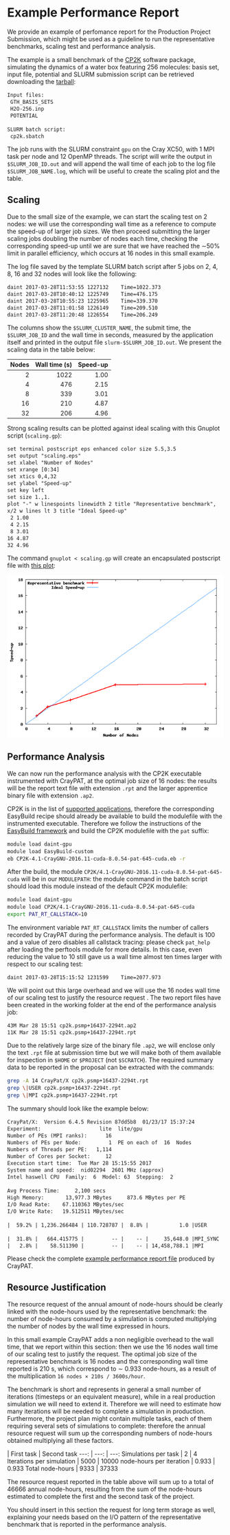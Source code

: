 # Example Performance Report

We provide an example of perfomance report for the Production Project Submission, 
which might be used as a guideline to run the representative benchmarks, scaling test and performance analysis.

The example is a small benchmark of the [CP2K](www.cp2k.org) software package, simulating the dynamics of a 
water box featuring 256 molecules: basis set, input file, potential and SLURM submission script 
can be retrieved downloading the [tarball](benchmark.tar.gz):
```text
Input files:
 GTH_BASIS_SETS
 H2O-256.inp
 POTENTIAL

SLURM batch script:
 cp2k.sbatch
```

The job runs with the SLURM constraint `gpu` on the Cray XC50, with 1 MPI task per node and 12 OpenMP threads. 
The script will write the output in `$SLURM_JOB_ID.out` and will append the wall time of each job
to the log file `$SLURM_JOB_NAME.log`, which will be useful to create the scaling plot and the table.

## Scaling

Due to the small size of the example, we can start the scaling test on 2 nodes: we will use the corresponding 
wall time as a reference to compute the speed-up of larger job sizes. 
We then proceed submitting the larger scaling jobs doubling the number of nodes each time, checking the corresponding speed-up 
until we are sure that we have reached the ∼50% limit in parallel efficiency, which occurs at 16 nodes in this small example.

The log file saved by the template SLURM batch script after 5 jobs on 2, 4, 8, 16 and 32 nodes will look like the following:
```text
daint 2017-03-28T11:53:55 1227132 	 Time=1022.373
daint 2017-03-28T10:40:12 1225749 	 Time=476.175
daint 2017-03-28T10:55:23 1225965 	 Time=339.370
daint 2017-03-28T11:01:58 1226149 	 Time=209.510
daint 2017-03-28T11:20:48 1226554 	 Time=206.249
```
The columns show the `$SLURM_CLUSTER_NAME`, the submit time, the `$SLURM_JOB_ID` and the wall time in seconds, measured 
by the application itself and printed in the output file `slurm-$SLURM_JOB_ID.out`. We present the scaling data in the table below:

Nodes | Wall time (s) | Speed-up
 ---: | ---: | ---:
    2 | 1022 | 1.00
    4 |  476 | 2.15
    8 |  339 | 3.01
   16 |  210 | 4.87
   32 |  206 | 4.96

Strong scaling results can be plotted against ideal scaling with this Gnuplot script (`scaling.gp`):
```gnuplot
set terminal postscript eps enhanced color size 5.5,3.5
set output "scaling.eps"
set xlabel "Number of Nodes"
set xrange [0:34]
set xtics 0,4,32
set ylabel "Speed-up"
set key left
set size 1.,1.
plot "-" w linespoints linewidth 2 title "Representative benchmark", x/2 w lines lt 3 title "Ideal Speed-up"
 2 1.00 
 4 2.15
 8 3.01
16 4.87 
32 4.96
```
The command `gnuplot < scaling.gp` will create an encapsulated postscript file with [this plot](scaling.pdf):

![Strong scaling plot](scaling.png)

## Performance Analysis

We can now run the performance analysis with the CP2K executable instrumented with CrayPAT, at the optimal job size of 16 nodes: the results will be the report text file with extension `.rpt` and the larger apprentice binary file with extension `.ap2`.

CP2K is in the list of [supported applications](/scientific_computing/supported_applications), therefore the corresponding EasyBuild recipe should already be available to build the modulefile with the instrumented executable.
Therefore we follow the instructions of the [EasyBuild framework](/scientific_computing/code_compilation/easybuild_framework) and build the CP2K modulefile with the `pat` suffix:
```bash
module load daint-gpu 
module load EasyBuild-custom
eb CP2K-4.1-CrayGNU-2016.11-cuda-8.0.54-pat-645-cuda.eb -r
```
After the build, the module `CP2K/4.1-CrayGNU-2016.11-cuda-8.0.54-pat-645-cuda` will be in our `MODULEPATH`: the module command in the batch script should load this module instead of the default CP2K modulefile:
```bash
module load daint-gpu
module load CP2K/4.1-CrayGNU-2016.11-cuda-8.0.54-pat-645-cuda
export PAT_RT_CALLSTACK=10
```
The environment variable `PAT_RT_CALLSTACK` limits the number of callers recorded by CrayPAT during the performance analysis. 
The default is 100 and a value of zero disables all callstack tracing: please check `pat_help` after loading the perftools module for more details. In this case, even reducing the value to 10 still gave us a wall time almost ten times larger with respect to our scaling test:
```text
daint 2017-03-28T15:15:52 1231599 	 Time=2077.973
```
We will point out this large overhead and we will use the 16 nodes wall time of our scaling test to justify the resource request . The two report files have been created in the working folder at the end of the performance analysis job:
```text
43M Mar 28 15:51 cp2k.psmp+16437-2294t.ap2
11K Mar 28 15:51 cp2k.psmp+16437-2294t.rpt
```
Due to the relatively large size of the binary file `.ap2`, we will enclose only the text `.rpt` file at submission time but we will make both of them available for inspection in `$HOME` or `$PROJECT` (not `$SCRATCH`). The required summary data to be reported in the proposal can be extracted with the commands:
```bash
grep -A 14 CrayPat/X cp2k.psmp+16437-2294t.rpt
grep \|USER cp2k.psmp+16437-2294t.rpt
grep \|MPI cp2k.psmp+16437-2294t.rpt
```
The summary should look like the example below:
```text
CrayPat/X:  Version 6.4.5 Revision 87dd5b8  01/23/17 15:37:24
Experiment:                   lite  lite/gpu     
Number of PEs (MPI ranks):      16
Numbers of PEs per Node:         1  PE on each of  16  Nodes
Numbers of Threads per PE:   1,114
Number of Cores per Socket:     12
Execution start time:  Tue Mar 28 15:15:55 2017
System name and speed:  nid02294  2601 MHz (approx)
Intel haswell CPU  Family:  6  Model: 63  Stepping:  2

Avg Process Time:     2,100 secs             
High Memory:       13,977.3 MBytes     873.6 MBytes per PE
I/O Read Rate:    67.110363 MBytes/sec       
I/O Write Rate:   19.512511 MBytes/sec

|  59.2% | 1,236.266484 | 110.728787 |  8.8% |          1.0 |USER

|  31.8% |   664.415775 |         -- |    -- |     35,648.0 |MPI_SYNC
|   2.8% |    58.511390 |         -- |    -- | 14,458,788.1 |MPI
```
Please check the complete [example performance report file](example_performance_report_file.html) produced by CrayPAT.

## Resource Justification

The resource request of the annual amount of node-hours should be clearly linked with the node-hours used by the representative benchmark: the number of node-hours consumed by a simulation is computed multiplying the number of nodes by the wall time expressed in hours. 

In this small example CrayPAT adds a non negligible overhead to the wall time, that we report within this section: then we use the 16 nodes wall time of our scaling test to justify the request. The optimal job size of the representative benchmark is 16 nodes and the corresponding wall time reported is 210 s, which correspond to ∼ 0.933 node-hours, as a result of the multiplication `16 nodes × 210s / 3600s/hour`. 

The benchmark is short and represents in general a small number of iterations (timesteps or an equivalent measure), while in a real production simulation we will need to extend it. Therefore we will need to estimate how many iterations will be needed to complete a simulation in production. Furthermore, the project plan might contain multiple tasks, each of them requiring several sets of simulations to complete: therefore the annual resource request will sum up the corresponding numbers of node-hours obtained multiplying all these factors.

| First task | Second task
                ---: | ---: | ---:
Simulations per task | 2    | 4
Iterations per simulation | 5000 | 10000
node-hours per iteration | 0.933 | 0.933
Total node-hours | 9333 | 37333

The resource request reported in the table above will sum up to a total of 46666 annual node-hours, resulting from the sum of the node-hours estimated to complete the first and the second task of the project.

You should insert in this section the request for long term storage as well, explaining your needs based on the I/O pattern of the representative benchmark that is reported in the performance analysis.
